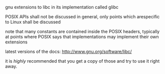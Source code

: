 gnu extensions to libc in its implementation called glibc

POSIX APIs shall not be discussed in general,
only points which arespecific to Linux shall be discussed

note that many constants are contained inside the POSIX headers,
typically at points where POSIX says that implementations
may implement their own extensions

latest versions of the docs: <http://www.gnu.org/software/libc/>

it is *highly* recommended that you get a copy of those
and try to use it right away.
